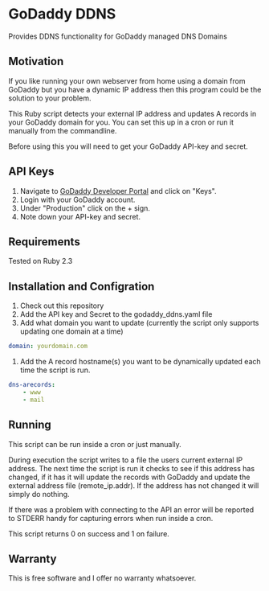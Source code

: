 # GoDaddy DDNS
Provides DDNS functionality for GoDaddy managed DNS Domains

## Motivation
If you like running your own webserver from home using a domain from GoDaddy but you have a dynamic IP address then this
program could be the solution to your problem.

This Ruby script detects your external IP address and updates A records in your GoDaddy domain for you. You can set this up in a cron or run it manually from the commandline.

Before using this you will need to get your GoDaddy API-key and secret.

## API Keys
1. Navigate to [GoDaddy Developer Portal](https://developer.godaddy.com/) and click on "Keys".
1. Login with your GoDaddy account.
1. Under "Production" click on the + sign.
1. Note down your API-key and secret.

## Requirements
Tested on Ruby 2.3

## Installation and Configration
1. Check out this repository
1. Add the API key and Secret to the godaddy_ddns.yaml file
1. Add what domain you want to update (currently the script only supports updating one domain at a time)

```yaml
domain: yourdomain.com
```

1. Add the A record hostname(s) you want to be dynamically updated each time the script is run.

```yaml
dns-arecords:
	- www
	- mail
```

## Running
This script can be run inside a cron or just manually.

During execution the script writes to a file the users current external IP address. The next time the script is run it checks to see if this address has changed, if it has it will update the records with GoDaddy and update the external address file (remote_ip.addr). If the address has not changed it will simply do nothing.


If there was a problem with connecting to the API an error will be reported to STDERR handy for capturing errors when run inside a cron.

This script returns 0 on success and 1 on failure.

## Warranty
This is free software and I offer no warranty whatsoever.
